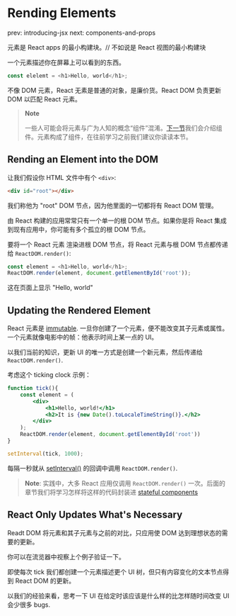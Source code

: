 # Rending Elements

prev: introducing-jsx
next: components-and-props

元素是 React apps 的最小构建块。// 不如说是 React 视图的最小构建块

一个元素描述你在屏幕上可以看到的东西。

```js
const elelemt = <h1>Hello, world</h1>;
```

不像 DOM 元素，React 无素是普通的对象，是廉价货。React DOM 负责更新 DOM 以匹配 React 元素。

> __Note__
>
> 一些人可能会将元素与广为人知的概念“组件”混淆。[下一节](/components-and-props)我们会介绍组件。元素构成了组件，在往前学习之前我们建议你读读本节。

## Rending an Element into the DOM

让我们假设你 HTML 文件中有个 `<div>`:

```html
<div id="root"></div>
```

我们称他为 "root" DOM 节点，因为他里面的一切都将有 React DOM 管理。

由 React 构建的应用常常只有一个单一的根 DOM 节点。如果你是将 React 集成到现有应用中，你可能有多个孤立的根 DOM 节点。

要将一个 React 元素 渲染进根 DOM 节点，将 React 元素与根 DOM 节点都传递给 `ReactDOM.render()`: 

```js
const element = <h1>Hello, world</h1>;
ReactDOM.render(element, document.getElementById('root'));
```

这在页面上显示 "Hello, world"

## Updating the Rendered Element

React 元素是 [immutable](https://en.wikipedia.org/wiki/Immutable_object). 一旦你创建了一个元素，便不能改变其子元素或属性。一个元素就像电影中的帧：他表示时间上某一点的 UI。

以我们当前的知识，更新 UI 的唯一方式是创建一个新元素，然后传递给 `ReactDOM.render()`.

考虑这个 ticking clock 示例：

```jsx
function tick(){
    const element = (
        <div>
            <h1>Hello, world!</h1>
            <h2>It is {new Date().toLocaleTimeString()}.</h2>
        </div>
    );
    ReactDOM.render(element, document.getElementById('root'))
}

setInterval(tick, 1000);
```
 
每隔一秒就从 [setInterval()](https://developer.mozilla.org/en-US/docs/Web/API/WindowTimers/setInterval) 的回调中调用 `ReactDOM.render()`.

> __Note__:
> 实践中，大多 React 应用仅调用 `ReactDOM.render()` 一次。后面的章节我们将学习怎样将这样的代码封装进 [stateful components](/state-and-lifecycle)

## React Only Updates What's Necessary

Readt DOM 将元素和其子元素与之前的对比，只应用使 DOM 达到理想状态的需要的更新。

你可以在流览器中视察上个例子验证一下。

即使每次 tick 我们都创建一个元素描述更个 UI 树，但只有内容变化的文本节点得到 React DOM 的更新。

以我们的经验来看，思考一下 UI 在给定时该应该是什么样的比怎样随时间改变 UI 会少很多 bugs.